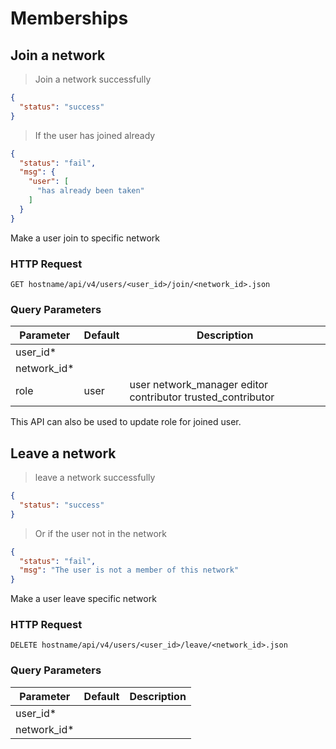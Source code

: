 # Memberships

## Join a network
> Join a network successfully

```json
{
  "status": "success"
}
```

> If the user has joined already

```json
{
  "status": "fail",
  "msg": {
    "user": [
      "has already been taken"
    ]
  }
}
```

Make a user join to specific network

### HTTP Request

`GET hostname/api/v4/users/<user_id>/join/<network_id>.json`

### Query Parameters

Parameter | Default | Description
--------- | ------- | -----------
user_id* |  |
network_id*|  |
role | user |user network_manager editor contributor trusted_contributor

<aside class="notice">
This API can also be used to update role for joined user.
</aside>

## Leave a network
> leave a network successfully

```json
{
  "status": "success"
}
```

> Or if the user not in the network

```json
{
  "status": "fail",
  "msg": "The user is not a member of this network"
}
```

Make a user leave specific network

### HTTP Request

`DELETE hostname/api/v4/users/<user_id>/leave/<network_id>.json`

### Query Parameters

Parameter | Default | Description
--------- | ------- | -----------
user_id* |  |
network_id*|  |
